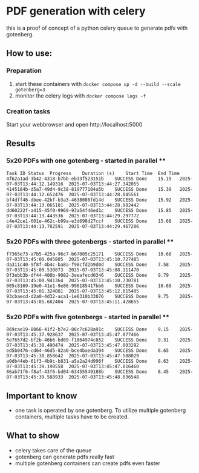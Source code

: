 # PDF generation with celery

this is a proof of concept of a python celery queue to generate pdfs with gotenberg.

## How to use:

### Preparation

1. start these containers with `docker compose up -d --build --scale gotenberg=3`
2. monitor the celery logs with `docker compose logs -f`

### Creation tasks

Start your webbrowser and open http://localhost:5000

## Results

### 5x20 PDFs with one gotenberg - started in parallel **

```
Task ID	Status	Progress	Duration (s)	Start Time	End Time
4f62a1ad-3b42-4318-b7bb-eb33f523151b	SUCCESS	Done	15.19	2025-07-03T13:44:12.149316	2025-07-03T13:44:27.342055
4145184b-d5a7-49d4-9c38-819777104a5b	SUCCESS	Done	15.39	2025-07-03T13:44:12.652476	2025-07-03T13:44:28.045561
bf4dff46-dbee-42bf-b3a3-4638080fd14d	SUCCESS	Done	15.92	2025-07-03T13:44:13.065181	2025-07-03T13:44:28.982442
dd60222f-a415-45f0-9969-93a54f46ed1c	SUCCESS	Done	15.85	2025-07-03T13:44:13.443536	2025-07-03T13:44:29.297772
c4e42ce1-601e-462c-b99a-e3d698d27ccf	SUCCESS	Done	15.68	2025-07-03T13:44:13.782591	2025-07-03T13:44:29.467206
```

### 5x20 PDFs with three gotenbergs - started in parallel **

```
f7365e73-a7b5-425a-96c7-b67005c25171	SUCCESS	Done	10.68	2025-07-03T13:45:00.045805	2025-07-03T13:45:10.727485
da311c40-9f8f-4b4c-ba8a-f98cfd2b9d0d	SUCCESS	Done	7.58	2025-07-03T13:45:00.530873	2025-07-03T13:45:08.111470
0f3ebb3b-df44-400b-9082-3eeafecd0346	SUCCESS	Done	9.79	2025-07-03T13:45:00.941364	2025-07-03T13:45:10.730781
005c8169-19e0-41e1-9e86-996185417bb6	SUCCESS	Done	10.69	2025-07-03T13:45:01.324081	2025-07-03T13:45:12.015405
93cbaecd-d2a0-4d32-aca1-1e6310b33076	SUCCESS	Done	9.75	2025-07-03T13:45:01.682404	2025-07-03T13:45:11.428655
```

### 5x20 PDFs with five gotenbergs - started in parallel **

```
869cae19-8066-41f2-b7e2-86c7c628a91c	SUCCESS	Done	9.15	2025-07-03T13:45:37.928637	2025-07-03T13:45:47.077466
5e7657d2-bf2b-46b6-bd09-f1864974c852	SUCCESS	Done	9.31	2025-07-03T13:45:38.490474	2025-07-03T13:45:47.803292
ed5b0476-cd64-46d5-82a0-bce4baeda394	SUCCESS	Done	8.65	2025-07-03T13:45:38.858642	2025-07-03T13:45:47.508029
a0db44eb-61f3-4b9c-b831-a5a2a24d996f	SUCCESS	Done	8.63	2025-07-03T13:45:39.190558	2025-07-03T13:45:47.816460
86ab71f6-f8af-43f6-bd04-63455549188b	SUCCESS	Done	8.45	2025-07-03T13:45:39.588933	2025-07-03T13:45:48.036548
```

## Important to know

- one task is operated by one gotenberg. To utilize multiple gotenberg containers, multiple tasks have to be created.

## What to show

- celery takes care of the queue
- gotenberg can generate pdfs really fast
- multiple gotenberg containers can create pdfs even faster
